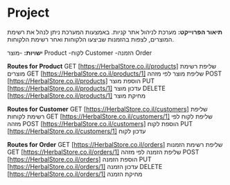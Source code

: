 # Project

**תיאור הפרוייקט:**
מערכת לניהול אתר קניות. באמצעות המערכת ניתן לנהל את רשימת המוצרים, לצפות בהזמנות שביצעו הלקוחות ואחר רשימת הלקוחות.

**ישויות:**
-מוצר Product
-לקוח Customer
-הזמנה Order

**Routes for Product**
GET [https://HerbalStore.co.il/products]   שליפת רשימת מוצרים
GET [https://HerbalStore.co.il/products/1]   שליפת מוצר לפי מזהה
POST [https://HerbalStore.co.il/products]   הוספת מוצר
PUT [https://HerbalStore.co.il/products/1]   עדכון מוצר
DELETE [https://HerbalStore.co.il/products/1]   מחיקת מוצר

**Routes for Customer**
GET [https://HerbalStore.co.il/customers]   שליפת רשימת לקוחות
GET [https://HerbalStore.co.il/customers/1]   שליפת לקוח לפי מזהה
POST [https://HerbalStore.co.il/customers]   הוספת לקוח
PUT [https://HerbalStore.co.il/customers/1]   עדכון לקוח

**Routes for Order**
GET [https://HerbalStore.co.il/orders]   שליפת רשימת הזמנות
GET [https://HerbalStore.co.il/orders/1]   שליפת הזמנה לפי מזהה
POST [https://HerbalStore.co.il/orders]   הוספת הזמנה
PUT [https://HerbalStore.co.il/orders/1]   עדכון הזמנה
DELETE [https://HerbalStore.co.il/orders/1]   מחיקת הזמנה





